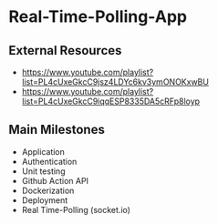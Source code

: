 # Real-Time-Polling-App

## External Resources 

- https://www.youtube.com/playlist?list=PL4cUxeGkcC9jsz4LDYc6kv3ymONOKxwBU
- https://www.youtube.com/playlist?list=PL4cUxeGkcC9iqqESP8335DA5cRFp8loyp

## Main Milestones

- Application
- Authentication
- Unit testing
- Github Action API
- Dockerization
- Deployment
- Real Time-Polling (socket.io)